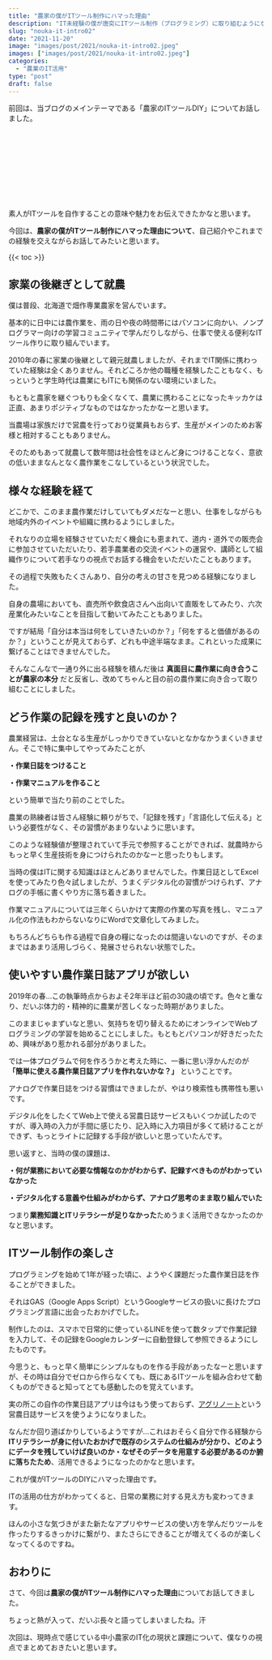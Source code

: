 ```yaml
---
title: "農家の僕がITツール制作にハマった理由"
description: "IT未経験の僕が唐突にITツール制作（プログラミング）に取り組むようになった経緯と、その楽しさの理由を振り返ります。"
slug: "nouka-it-intro02"
date: "2021-11-20"
image: "images/post/2021/nouka-it-intro02.jpeg"
images: ["images/post/2021/nouka-it-intro02.jpeg"]
categories: 
  - "農業のIT活用"
type: "post"
draft: false
---
```


前回は、当ブログのメインテーマである「農家のITツールDIY」についてお話しました。

<div class="iframely-embed"><div class="iframely-responsive" style="height: 140px; padding-bottom: 0;"><a href="https://nouka-it.com/blog/2021/11/nouka-it-intro1/" data-iframely-url="//cdn.iframe.ly/api/iframe?card=small&url=https%3A%2F%2Fnouka-it.com%2Fblog%2F2021%2F11%2Fnouka-it-intro1%2F&key=d9cf522df2f6cbab308f945a2b3c5555"></a></div></div><script async src="//cdn.iframe.ly/embed.js" charset="utf-8"></script>

素人がITツールを自作することの意味や魅力をお伝えできたかなと思います。

今回は、**農家の僕がITツール制作にハマった理由について**、自己紹介やこれまでの経験を交えながらお話してみたいと思います。

{{< toc >}}


## 家業の後継ぎとして就農

僕は普段、北海道で畑作専業農家を営んでいます。

基本的に日中には農作業を、雨の日や夜の時間帯にはパソコンに向かい、ノンプログラマー向けの学習コミュニティで学んだりしながら、仕事で使える便利なITツール作りに取り組んでいます。

2010年の春に家業の後継として親元就農しましたが、それまでIT関係に携わっていた経験は全くありません。それどころか他の職種を経験したこともなく、もっというと学生時代は農業にもITにも関係のない環境にいました。

もともと農家を継ぐつもりも全くなくて、農業に携わることになったキッカケは正直、あまりポジティブなものではなかったかなーと思います。

当農場は家族だけで営農を行っており従業員もおらず、生産がメインのためお客様と相対することもありません。

そのためもあって就農して数年間は社会性をほとんど身につけることなく、意欲の低いままなんとなく農作業をこなしているという状況でした。

## 様々な経験を経て

どこかで、このまま農作業だけしていてもダメだなーと思い、仕事をしながらも地域内外のイベントや組織に携わるようにしました。

それなりの立場を経験させていただく機会にも恵まれて、道内・道外での販売会に参加させていただいたり、若手農業者の交流イベントの運営や、講師として組織作りについて若手なりの視点でお話する機会をいただいたこともあります。

その過程で失敗もたくさんあり、自分の考えの甘さを見つめる経験になりました。

自身の農場においても、直売所や飲食店さんへ出向いて直販をしてみたり、六次産業化みたいなことを目指して動いてみたこともありました。

ですが結局「自分は本当は何をしていきたいのか？」「何をすると価値があるのか？」ということが見えておらず、どれも中途半端なまま。これといった成果に繋げることはできませんでした。

そんなこんなで一通り外に出る経験を積んだ後は **真面目に農作業に向き合うことが農家の本分** だと反省し、改めてちゃんと目の前の農作業に向き合って取り組むことにしました。

## どう作業の記録を残すと良いのか？

農業経営は、土台となる生産がしっかりできていないとなかなかうまくいきません。そこで特に集中してやってみたことが、

**・作業日誌をつけること**

**・作業マニュアルを作ること**

という簡単で当たり前のことでした。

農業の熟練者は皆さん経験に頼りがちで、「記録を残す」「言語化して伝える」という必要性がなく、その習慣があまりないように思います。

このような経験値が整理されていて手元で参照することができれば、就農時からもっと早く生産技術を身につけられたのかなーと思ったりもします。

当時の僕はITに関する知識はほとんどありませんでした。作業日誌としてExcelを使ってみたり色々試しましたが、うまくデジタル化の習慣がつけられず、アナログの手帳に書くやり方に落ち着きました。

作業マニュアルについては三年くらいかけて実際の作業の写真を残し、マニュアル化の作法もわからないなりにWordで文章化してみました。

もちろんどちらも作る過程で自身の糧になったのは間違いないのですが、そのままではあまり活用しづらく、発展させられない状態でした。

## 使いやすい農作業日誌アプリが欲しい

2019年の春…この執筆時点からおよそ2年半ほど前の30歳の頃です。色々と重なり、だいぶ体力的・精神的に農業が苦しくなった時期がありました。

このままじゃまずいなと思い、気持ちを切り替えるためにオンラインでWebプログラミングの学習を始めることにしました。もともとパソコンが好きだったため、興味があり惹かれる部分がありました。

では一体プログラムで何を作ろうかと考えた時に、一番に思い浮かんだのが **「簡単に使える農作業日誌アプリを作れないかな？」** ということです。

アナログで作業日誌をつける習慣はできましたが、やはり検索性も携帯性も悪いです。

デジタル化をしたくてWeb上で使える営農日誌サービスもいくつか試したのですが、導入時の入力が手間に感じたり、記入時に入力項目が多くて続けることができず、もっとライトに記録する手段が欲しいと思っていたんです。

思い返すと、当時の僕の課題は、

**・何が業務において必要な情報なのかがわからず、記録すべきものがわかっていなかった**

**・デジタル化する意義や仕組みがわからず、アナログ思考のまま取り組んでいた**

つまり**業務知識とITリテラシーが足りなかった**ためうまく活用できなかったのかなと思います。

## ITツール制作の楽しさ

プログラミングを始めて1年が経った頃に、ようやく課題だった農作業日誌を作ることができました。

それはGAS（Google Apps Script）というGoogleサービスの扱いに長けたプログラミング言語に出会ったおかげでした。

制作したのは、スマホで日常的に使っているLINEを使って数タップで作業記録を入力して、その記録をGoogleカレンダーに自動登録して参照できるようにしたものです。

今思うと、もっと早く簡単にシンプルなものを作る手段があったなーと思いますが、その時は自分でゼロから作らなくても、既にあるITツールを組み合わせて動くものができると知ってとても感動したのを覚えています。

実の所この自作の作業日誌アプリは今はもう使っておらず、[アグリノート](https://www.agri-note.jp/)という営農日誌サービスを使うようになりました。

なんだか回り道ばかりしているようですが…これはおそらく自分で作る経験から **ITリテラシーが身に付いたおかげで既存のシステムの仕組みが分かり、どのようにデータを残していけば良いのか・なぜそのデータを用意する必要があるのか腑に落ちたため**、活用できるようになったのかなと思います。

これが僕がITツールのDIYにハマった理由です。

ITの活用の仕方がわかってくると、日常の業務に対する見え方も変わってきます。

ほんの小さな気づきがまた新たなアプリやサービスの使い方を学んだりツールを作ったりするきっかけに繋がり、またさらにできることが増えてくるのが楽しくなってくるのですね。



## おわりに

さて、今回は**農家の僕がITツール制作にハマった理由**についてお話してきました。

ちょっと熱が入って、だいぶ長々と語ってしまいましたね。汗

次回は、現時点で感じている中小農家のIT化の現状と課題について、僕なりの視点でまとめておきたいと思います。